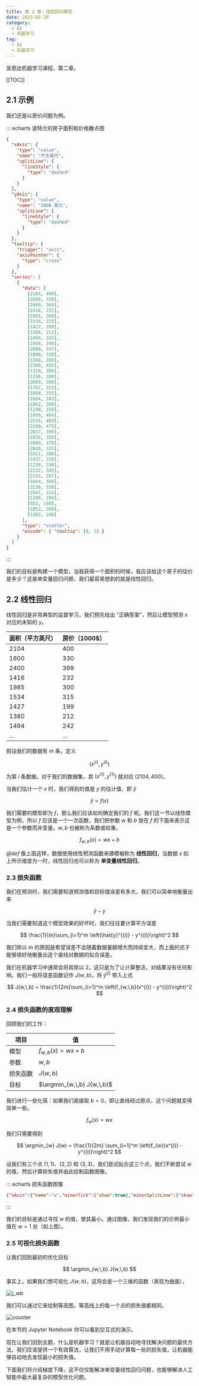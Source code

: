 ```yaml
---
title: 第 2 章：线性回归模型
date: 2023-02-28
category:
  - AI
  - 机器学习
tag:
  - AI
  - 机器学习
---
```


吴恩达机器学习课程，第二章。

<!-- more -->

[[TOC]]

<!-- 写作指南：echarts 生成函数图像 src/plot.js -->

## 2.1 示例

我们还是以房价问题为例。

::: echarts 波特兰的房子面积和价格散点图

```json
{
  "xAxis": {
    "type": "value",
    "name": "平方英尺",
    "splitLine": {
      "lineStyle": {
        "type": "dashed"
      }
    }
  },
  "yAxis": {
    "type": "value",
    "name": "1000 美元",
    "splitLine": {
      "lineStyle": {
        "type": "dashed"
      }
    }
  },
  "tooltip": {
    "trigger": "axis",
    "axisPointer": {
      "type": "cross"
    }
  },
  "series": [
    {
      "data": [
        [2104, 400],
        [1600, 330],
        [2400, 369],
        [1416, 232],
        [1985, 300],
        [1534, 315],
        [1427, 199],
        [1380, 212],
        [1494, 242],
        [1940, 240],
        [2000, 347],
        [1890, 330],
        [1268, 260],
        [2300, 450],
        [1320, 300],
        [1236, 200],
        [2609, 500],
        [1767, 253],
        [1888, 255],
        [1604, 243],
        [1962, 260],
        [1100, 250],
        [1458, 464],
        [2526, 469],
        [2200, 475],
        [2637, 300],
        [1839, 350],
        [1000, 170],
        [2040, 315],
        [1811, 286],
        [1437, 250],
        [1239, 230],
        [2132, 345],
        [2162, 287],
        [1664, 368],
        [2238, 330],
        [2567, 314],
        [1200, 299],
        [852, 180],
        [1852, 300],
        [1203, 240]
      ],
      "type": "scatter",
      "encode": { "tooltip": [0, 1] }
    }
  ]
}
```

:::

我们的目标是构建一个模型，当我获得一个面积的时候，我应该给这个房子的估价是多少？这是单变量回归问题，我们最容易想到的就是线性回归。

## 2.2 线性回归

线性回归是非常典型的监督学习，我们预先给出 “正确答案”，然后让模型预测 $x$ 对应的未知的 $y$。

| 面积（平方英尺） | 房价（1000\$） |
| ---------------- | -------------- |
| 2104             | 400            |
| 1600             | 330            |
| 2400             | 369            |
| 1416             | 232            |
| 1985             | 300            |
| 1534             | 315            |
| 1427             | 199            |
| 1380             | 212            |
| 1494             | 242            |
| ...              | ...            |

假设我们的数据有 $m$ 条，定义

$$
\left(x^{(i)},\, y^{(i)}\right)
$$

为第 $i$ 条数据。对于我们的数据集，其 $(x^{(1)},\,y^{(1)})$ 就对应 $(2104,\, 400)$。

当我们估计一个 $x$ 时，我们得到的值是 $y$ 的估计值，即 $\hat{y}$

$$
\hat{y} = f(x)
$$

我们需要的模型即为 $f$，那么我们应该如何确定我们的 $f$ 呢。我们这一节以线性模型为例，所以 $f$ 应该是一个一次函数，我们把参数 $w$ 和 $b$ 放在 $f$ 的下面来表示这是一个参数而非变量。$w,\,b$ 也被称为系数或权重。

$$
f_{w,\,b}(x) = wx + b
$$

*@def* 像上面这样，数据使用线性预测函数来建模被称为 **线性回归**，当数据 $x$ 如上所示维度为一时，线性回归也可以称为 **单变量线性回归**。

### 2.3 损失函数

我们在预测时，我们需要知道预测值和目标值误差有多大，我们可以简单地衡量出来

$$
\hat{y} - y
$$

当我们需要知道这个模型效果的好坏时，我们往往要计算平方误差

$$
\frac{1}{m}\sum_{i=1}^m \left(\hat{y}^{(i)} - y^{(i)}\right)^2
$$

我们除以 $m$ 的原因是希望误差不会随着数据量额增大而持续变大，而上面的式子能够很好地衡量出这个直线对数据的拟合误差。

我们在机器学习中通常会将其除以 $2$，这只是为了让计算整洁，对结果没有任何影响。我们一般将误差函数记作 $J(w,\,b)$，将 $\hat{y}^{(i)}$ 带入上式

$$
J(w,\,b) = \frac{1}{2m}\sum_{i=1}^m \left(f_{w,\,b}(x^{i}) - y^{(i)}\right)^2
$$

### 2.4 损失函数的直观理解

回顾我们的工作：

| 项目     | 值                         |
| -------- | -------------------------- |
| 模型     | $f_{w,\,b}(x) = wx + b$    |
| 参数     | $w,\,b$                    |
| 损失函数 | $J(w,\,b)$                 |
| 目标     | $\argmin_{w,\,b} J(w,\,b)$ |

我们进行一些化简：如果我们直接取 $b = 0$，即让直线经过原点，这个问题就变得简单一些。

$$
f_w(x) = wx
$$

我们只需要得到

$$
\argmin_{w} J(w) = \frac{1}{2m} \sum_{i=1}^m \left(f_{w}(x^{i}) - y^{(i)}\right)^2
$$

设我们有三个点 $(1,\, 1)$、$(2,\, 2)$ 和 $(3,\, 3)$，我们尝试拟合这三个点，我们不断尝试 $w$ 的值，然后计算损失值并由此绘制函数图像。

::: echarts 损失函数图像

```json
{"xAxis":{"name":"w","minorTick":{"show":true},"minorSplitLine":{"show":true}},"yAxis":{"name":"J(w)","min":-1,"max":20,"minorTick":{"show":true},"minorSplitLine":{"show":true}},"tooltip":{"trigger":"axis","axisPointer":{"type":"cross"}},"series":[{"type":"line","showSymbol":false,"clip":true,"data":[[-4,25],[-3.95,24.5025],[-3.9,24.01],[-3.85,23.5225],[-3.8,23.04],[-3.75,22.5625],[-3.7,22.09],[-3.65,21.6225],[-3.6,21.16],[-3.55,20.7025],[-3.5,20.25],[-3.45,19.8025],[-3.4,19.36],[-3.35,18.9225],[-3.3,18.49],[-3.25,18.0625],[-3.2,17.64],[-3.15,17.2225],[-3.1,16.81],[-3.05,16.4025],[-3,16],[-2.95,15.6025],[-2.9,15.21],[-2.85,14.8225],[-2.8,14.44],[-2.75,14.0625],[-2.7,13.69],[-2.65,13.3225],[-2.6,12.96],[-2.55,12.6025],[-2.5,12.25],[-2.45,11.9025],[-2.4,11.56],[-2.35,11.2225],[-2.3,10.89],[-2.25,10.5625],[-2.2,10.24],[-2.15,9.9225],[-2.1,9.61],[-2.05,9.3025],[-2,9],[-1.95,8.7025],[-1.9,8.41],[-1.85,8.1225],[-1.8,7.84],[-1.75,7.5625],[-1.7,7.29],[-1.65,7.0225],[-1.6,6.76],[-1.55,6.5025],[-1.5,6.25],[-1.45,6.0025],[-1.4,5.76],[-1.35,5.5225],[-1.3,5.29],[-1.25,5.0625],[-1.2,4.84],[-1.15,4.6225],[-1.1,4.41],[-1.05,4.2025],[-1,4],[-0.95,3.8025],[-0.9,3.61],[-0.85,3.4225],[-0.8,3.24],[-0.75,3.0625],[-0.7,2.89],[-0.65,2.7225],[-0.6,2.56],[-0.55,2.4025],[-0.5,2.25],[-0.45,2.1025],[-0.4,1.96],[-0.35,1.8225],[-0.3,1.69],[-0.25,1.5625],[-0.2,1.44],[-0.15,1.3225],[-0.1,1.21],[-0.05,1.1025],[0,1],[0.05,0.9025],[0.1,0.81],[0.15,0.7225],[0.2,0.64],[0.25,0.5625],[0.3,0.49],[0.35,0.4225],[0.4,0.36],[0.45,0.3025],[0.5,0.25],[0.55,0.2025],[0.6,0.16],[0.65,0.1225],[0.7,0.09],[0.75,0.0625],[0.8,0.04],[0.85,0.0225],[0.9,0.01],[0.95,0.0025],[1,0],[1.05,0.0025],[1.1,0.01],[1.15,0.0225],[1.2,0.04],[1.25,0.0625],[1.3,0.09],[1.35,0.1225],[1.4,0.16],[1.45,0.2025],[1.5,0.25],[1.55,0.3025],[1.6,0.36],[1.65,0.4225],[1.7,0.49],[1.75,0.5625],[1.8,0.64],[1.85,0.7225],[1.9,0.81],[1.95,0.9025],[2,1],[2.05,1.1025],[2.1,1.21],[2.15,1.3225],[2.2,1.44],[2.25,1.5625],[2.3,1.69],[2.35,1.8225],[2.4,1.96],[2.45,2.1025],[2.5,2.25],[2.55,2.4025],[2.6,2.56],[2.65,2.7225],[2.7,2.89],[2.75,3.0625],[2.8,3.24],[2.85,3.4225],[2.9,3.61],[2.95,3.8025],[3,4],[3.05,4.2025],[3.1,4.41],[3.15,4.6225],[3.2,4.84],[3.25,5.0625],[3.3,5.29],[3.35,5.5225],[3.4,5.76],[3.45,6.0025],[3.5,6.25],[3.55,6.5025],[3.6,6.76],[3.65,7.0225],[3.7,7.29],[3.75,7.5625],[3.8,7.84],[3.85,8.1225],[3.9,8.41],[3.95,8.7025],[4,9],[4.05,9.3025],[4.1,9.61],[4.15,9.9225],[4.2,10.24],[4.25,10.5625],[4.3,10.89],[4.35,11.2225],[4.4,11.56],[4.45,11.9025],[4.5,12.25],[4.55,12.6025],[4.6,12.96],[4.65,13.3225],[4.7,13.69],[4.75,14.0625],[4.8,14.44],[4.85,14.8225],[4.9,15.21],[4.95,15.6025],[5,16],[5.05,16.4025],[5.1,16.81],[5.15,17.2225],[5.2,17.64],[5.25,18.0625],[5.3,18.49],[5.35,18.9225],[5.4,19.36],[5.45,19.8025],[5.5,20.25],[5.55,20.7025],[5.6,21.16],[5.65,21.6225],[5.7,22.09],[5.75,22.5625],[5.8,23.04],[5.85,23.5225],[5.9,24.01],[5.95,24.5025],[6,25]]}]}
```

:::

我们的目标是通过寻找 $w$ 的值，使其最小。通过图像，我们发现我们的示例最小值在 $w = 1$ 处（如上图）。

### 2.5 可视化损失函数

让我们回到最初的优化目标

$$
\argmin_{w,\,b} J(w,\,b)
$$

事实上，如果我们想可视化 $J(w,\,b)$，这将会是一个三维的函数（表现为曲面），

![j_wb](./images/j_wb.svg)

我们可以通过它来绘制等高图，等高线上的每一个点的损失值都相同。

![counter](./images/counter.svg)

在本节的 Jupyter Notebook 你可以看到交互式的演示。

现在让我们回到主题，什么是机器学习？就是让机器自动地寻找解决问题的最优方法，我们应该提供一个有效算法，让我们不用手动计算每一处的损失值，让机器能够自动地去发现最小的损失值。

下面我们将介绍梯度下降，这不仅仅能解决单变量线性回归问题，也能够解决人工智能中最大最复杂的模型优化问题。
